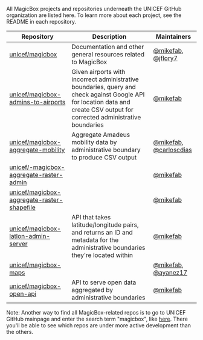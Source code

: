 All MagicBox projects and repositories underneath the UNICEF GitHub organization are listed here. To learn more about each project, see the README in each repository.

| Repository | Description | Maintainers |
|------------|-------------|-------------|
| [unicef/magicbox](https://github.com/unicef/magicbox) | Documentation and other general resources related to MagicBox | [@mikefab](https://github.com/mikefab), [@jflory7](https://github.com/jflory7) |
| [unicef/magicbox-admins-to-airports](https://github.com/unicef/magicbox-admins-to-airports) | Given airports with incorrect administrative boundaries, query and check against Google API for location data and create CSV output for corrected administrative boundaries | [@mikefab](https://github.com/mikefab) |
| [unicef/magicbox-aggregate-mobility](https://github.com/unicef/magicbox-aggregate-mobility) | Aggregate Amadeus mobility data by administrative boundary to produce CSV output | [@mikefab](https://github.com/mikefab), [@carloscdias](https://github.com/carloscdias) |
| [unicef/-magicbox-aggregate-raster-admin](https://github.com/unicef/-magicbox-aggregate-raster-admin) | | [@mikefab](https://github.com/mikefab) |
| [unicef/magicbox-aggregate-raster-shapefile](https://github.com/unicef/magicbox-aggregate-raster-shapefile) | | [@mikefab](https://github.com/mikefab) |
| [unicef/magicbox-latlon-admin-server](https://github.com/unicef/magicbox-latlon-admin-server) | API that takes latitude/longitude pairs, and returns an ID and metadata for the administrative boundaries they're located within | [@mikefab](https://github.com/mikefab) |
| [unicef/magicbox-maps](https://github.com/unicef/magicbox-maps) | | [@mikefab](https://github.com/mikefab), [@ayanez17](https://github.com/ayanez17) |
| [unicef/magicbox-open-api](https://github.com/unicef/magicbox-open-api) | API to serve open data aggregated by administrative boundaries | [@mikefab](https://github.com/mikefab) |

Note: Another way to find all MagicBox-related repos is to go to UNICEF GitHub mainpage and enter the search term "magicbox", like [here](https://github.com/unicef?utf8=%E2%9C%93&q=magicbox&type=&language=). There you'll be able to see which repos are under more active development than the others.
